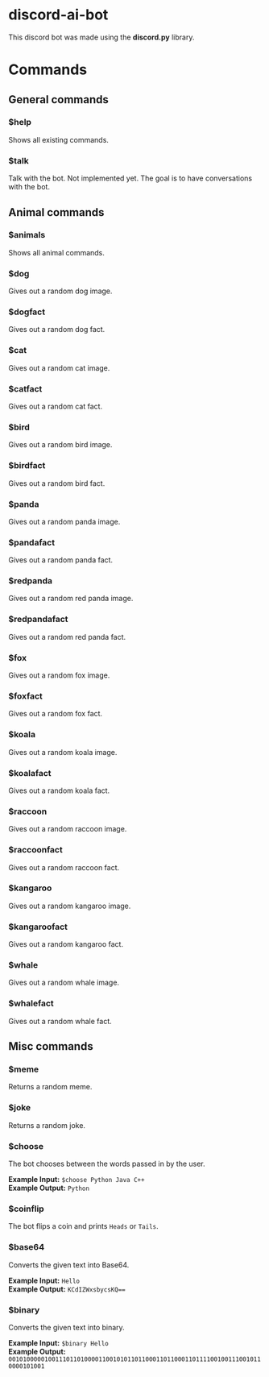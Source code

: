 # discord-ai-bot

This discord bot was made using the **discord.py** library.

# Commands

## General commands

### $help

Shows all existing commands.

### $talk

Talk with the bot. Not implemented yet. The goal is to have conversations with the bot.

## Animal commands

### $animals

Shows all animal commands.

### $dog

Gives out a random dog image.

### $dogfact

Gives out a random dog fact.

### $cat

Gives out a random cat image.

### $catfact

Gives out a random cat fact.

### $bird

Gives out a random bird image.

### $birdfact

Gives out a random bird fact.

### $panda

Gives out a random panda image.

### $pandafact

Gives out a random panda fact.

### $redpanda

Gives out a random red panda image.

### $redpandafact

Gives out a random red panda fact.

### $fox

Gives out a random fox image.

### $foxfact

Gives out a random fox fact.

### $koala

Gives out a random koala image.

### $koalafact

Gives out a random koala fact.

### $raccoon

Gives out a random raccoon image.

### $raccoonfact

Gives out a random raccoon fact.

### $kangaroo

Gives out a random kangaroo image.

### $kangaroofact

Gives out a random kangaroo fact.

### $whale

Gives out a random whale image.

### $whalefact

Gives out a random whale fact.

## Misc commands

### $meme

Returns a random meme.

### $joke

Returns a random joke.

### $choose

The bot chooses between the words passed in by the user.

**Example Input:** `$choose Python Java C++`\
**Example Output:** `Python`

### $coinflip

The bot flips a coin and prints `Heads` or `Tails`.

### $base64

Converts the given text into Base64.

**Example Input:** `Hello`\
**Example Output:** `KCdIZWxsbycsKQ==`

### $binary

Converts the given text into binary.

**Example Input:** `$binary Hello`\
**Example Output:** `00101000001001110110100001100101011011000110110001101111001001110010110000101001`